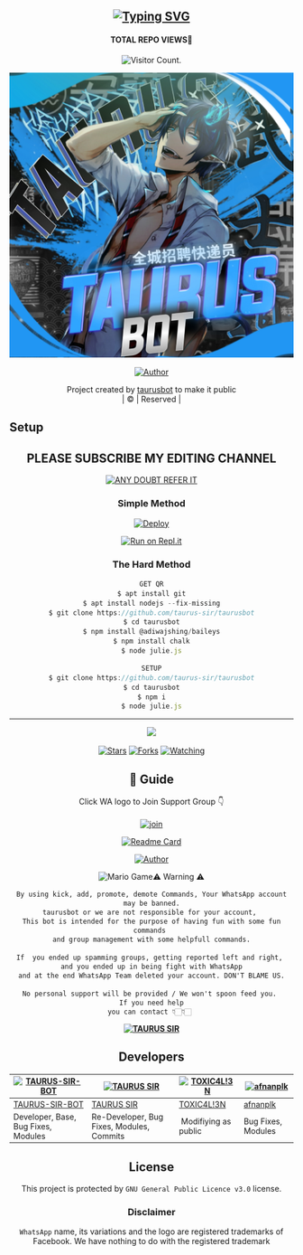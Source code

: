 <div align="center">

## [![Typing SVG](https://readme-typing-svg.herokuapp.com?font=Lemon+milk&color=F7000&lines=Welcome+to+taurusbot+WA+Bot+repo;Created+by+MUHAMMED;This+is+a+userbot+private+and+public+bot;With+more+features)](https://git.io/typing-svg)
#### TOTAL REPO VIEWS📍
![Visitor Count](https://profile-counter.glitch.me/taurus-sir/count.svg). 

 </a>
</p>
  <p align="center">
<img src=TAURUS-SIR.jpg>
</p>
  <p align="center">
<a href="https://github.com/taurus-sir"><img title="Author" src="https://img.shields.io/badge/Author- MUHAMMED?color=blue&style=for-the- ubadge&logo=whatsapp"></a>
</p>
</div>
<p align="center">
Project created by <a href="https://github.com/taurus-sir">taurusbot</a> to make it public
    <br>
       | © |
        Reserved |
    <br> 
</p>

## Setup
<div align="center"> 


## PLEASE SUBSCRIBE MY EDITING CHANNEL

 [![ANY DOUBT REFER IT](https://www.linkpicture.com/q/YouTube-Logo-700x394.png)](https://youtube.com/channel/UCeYZqtAtdYq8VwSIkW34JMA)


  ### Simple Method
  
[![Deploy](https://www.herokucdn.com/deploy/button.svg)](https://heroku.com/deploy?template=https://github.com/taurus-sir/taurusbot) 
  
[![Run on Repl.it](https://repl.it/badge/github/quiec/whatsAlfa)](https://replit.com/@phaticusthiccy/WhatsAsena-QR)
  
### The Hard Method
```js
GET QR
$ apt install git
$ apt install nodejs --fix-missing
$ git clone https://github.com/taurus-sir/taurusbot
$ cd taurusbot
$ npm install @adiwajshing/baileys
$ npm install chalk
$ node julie.js
```
      
```js
SETUP
$ git clone https://github.com/taurus-sir/taurusbot
$ cd taurusbot
$ npm i
$ node julie.js
```

----

  <p align="center">
  <a href="httsp://github.com/TAURUS-SIR/taurusbot">
    
<a href="https://github.com/TAURUS-SIR/followers">
<img src="https://img.shields.io/github/repo-size/taurus-sir/taurusbot?color=green&label=Repo%20total%20size&style=plastic">
<p align="center">
<a href="https://github.com/TAURUS-SIR/followers"
<img title="Followers" src="https://img.shields.io/github/followers/TAURUS-SIR?color=blue&style=flat-square"></a>
<a href="https://github.com/TAURUS-SIR/taurusbot/stargazers/"><img title="Stars" src="https://img.shields.io/github/stars/taurus-sir/taurusbot?color=blue&style=flat-square"></a>
<a href="https://github.com/TAURUS-SIR/taurusbot/network/members"><img title="Forks" src="https://img.shields.io/github/forks/taurus-sir/taurusbot?color=blue&style=flat-square"></a>
<a href="https://github.com/TAURUS-SIR/taurusbot/watchers"><img title="Watching" src="https://img.shields.io/github/watchers/taurus-sir/taurusbot?label=Watchers&color=blue&style=flat-square"></a>
</p>

## 📢 Guide
Click WA logo to Join Support Group 👇
    <br>
<br>
  [![join](https://github.com/Alien-alfa/PublicBot/blob/main/wlogo.svg.png)](https://chat.whatsapp.com/EkMZJBMONOi5EDOISRE56E)
  <div align="center">
       
  [![Readme Card](https://github-readme-stats.vercel.app/api/pin/?username=taurus-sir&repo=taurusbot&theme=nightowl)](https://github.com/taurus-sir/taurusbot)
  </div>
 
<a href="https://github.com/taurus-sir"><img title="Author" src="https://img.shields.io/badge/TAURUS SIR-author?"></a>
</p>
<img src="https://github.com/TheDudeThatCode/TheDudeThatCode/blob/master/Assets/Mario_Gameplay.gif" alt="Mario Game"

### ⚠ Warning ⚠

```
By using kick, add, promote, demote Commands, Your WhatsApp account may be banned.
taurusbot or we are not responsible for your account, 
This bot is intended for the purpose of having fun with some fun commands 
and group management with some helpfull commands.

If  you ended up spamming groups, getting reported left and right, 
and you ended up in being fight with WhatsApp
and at the end WhatsApp Team deleted your account. DON'T BLAME US.

No personal support will be provided / We won't spoon feed you. 
If you need help
you can contact 👇🏻👇🏻 
```
**[![TAURUS SIR](https://www.linkpicture.com/q/WHTSPP-LOGO.png)](http://wa.me/919961050829?text=Can%20you%20help%20bro)**

## Developers
  <div align="center">
    
  [![TAURUS-SIR-BOT](https://github.com/TAURUS-SIR-BOT.png?size=100)](https://github.com/TAURUS-SIR-BOT) | [![TAURUS SIR](https://github.com/taurus-sir.png?size=100)](https://github.com/taurus-sir) |  [![TOXIC4L!3N](https://github.com/Alien-alfa.png?size=100)](https://github.com/AI-VIKI) | [![afnanplk](https://github.com/afnanplk.png?size=100)](https://github.com/afnanplk) 
----|----|----|----
[TAURUS-SIR-BOT](https://github.com/TAURUS-SIR-BOT) | [TAURUS SIR](https://github.com/taurus-sir) | [TOXIC4L!3N](https://github.com/AI-VIKI) | [afnanplk](https://github.com/afnanplk) 
Developer, Base, Bug Fixes, Modules| Re-Developer, Bug Fixes, Modules, Commits |  Modifiying  as   public | Bug Fixes, Modules 
  </div>
    


## License
This project is protected by `GNU General Public Licence v3.0` license.

### Disclaimer
`WhatsApp` name, its variations and the logo are registered trademarks of Facebook. We have nothing to do with the registered trademark
